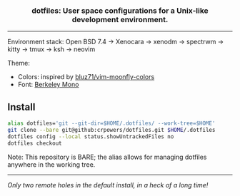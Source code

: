 <div align="center">

### dotfiles: User space configurations for a Unix-like development environment. 

</div>

---

Environment stack:
Open BSD 7.4 -> Xenocara -> xenodm -> spectrwm -> kitty -> tmux -> ksh -> neovim

Theme:
- Colors: inspired by [bluz71/vim-moonfly-colors](https://github.com/bluz71/vim-moonfly-colors)
- Font: [Berkeley Mono](https://berkeleygraphics.com/typefaces/berkeley-mono/)
## Install

```sh
alias dotfiles='git --git-dir=$HOME/.dotfiles/ --work-tree=$HOME'
git clone --bare git@github:crpowers/dotfiles.git $HOME/.dotfiles
dotfiles config --local status.showUntrackedFiles no
dotfiles checkout
```

Note: This repository is BARE; the alias allows for managing dotfiles anywhere in the working tree.

---

*Only two remote holes in the default install, in a heck of a long time!*

